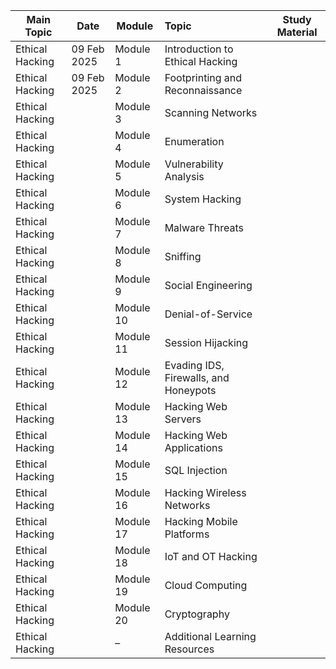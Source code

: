 | Main Topic      | **Date**    | **Module** | **Topic**                             | **Study Material** |
| --------------- | ----------- | ---------- |:------------------------------------- | ------------------ |
| Ethical Hacking | 09 Feb 2025 | Module 1   | Introduction to Ethical Hacking       |                    |
| Ethical Hacking | 09 Feb 2025 | Module 2   | Footprinting and Reconnaissance       |                    |
| Ethical Hacking |             | Module 3   | Scanning Networks                     |                    |
| Ethical Hacking |             | Module 4   | Enumeration                           |                    |
| Ethical Hacking |             | Module 5   | Vulnerability Analysis                |                    |
| Ethical Hacking |             | Module 6   | System Hacking                        |                    |
| Ethical Hacking |             | Module 7   | Malware Threats                       |                    |
| Ethical Hacking |             | Module 8   | Sniffing                              |                    |
| Ethical Hacking |             | Module 9   | Social Engineering                    |                    |
| Ethical Hacking |             | Module 10  | Denial-of-Service                     |                    |
| Ethical Hacking |             | Module 11  | Session Hijacking                     |                    |
| Ethical Hacking |             | Module 12  | Evading IDS, Firewalls, and Honeypots |                    |
| Ethical Hacking |             | Module 13  | Hacking Web Servers                   |                    |
| Ethical Hacking |             | Module 14  | Hacking Web Applications              |                    |
| Ethical Hacking |             | Module 15  | SQL Injection                         |                    |
| Ethical Hacking |             | Module 16  | Hacking Wireless Networks             |                    |
| Ethical Hacking |             | Module 17  | Hacking Mobile Platforms              |                    |
| Ethical Hacking |             | Module 18  | IoT and OT Hacking                    |                    |
| Ethical Hacking |             | Module 19  | Cloud Computing                       |                    |
| Ethical Hacking |             | Module 20  | Cryptography                          |                    |
| Ethical Hacking |             | –          | Additional Learning Resources         |                    |
